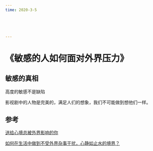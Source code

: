 ```yaml
---
time: 2020-3-5





---
```




# 《敏感的人如何面对外界压力》

## 敏感的真相
高度的敏感不是缺陷

影视剧中的人物是完美的，满足人们的想象，我们不可能做到想他们一样。

## 参考

[送给心境总被外界影响的你](https://zhuanlan.zhihu.com/p/38101897)

[如何在生活中做到不受外界杂事干扰，心静如止水的境界？](https://www.zhihu.com/question/21147063)

